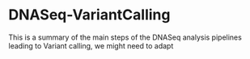 # DNASeq-VariantCalling
This is a summary of the main steps of the DNASeq analysis pipelines leading to Variant calling, we might need to adapt 
